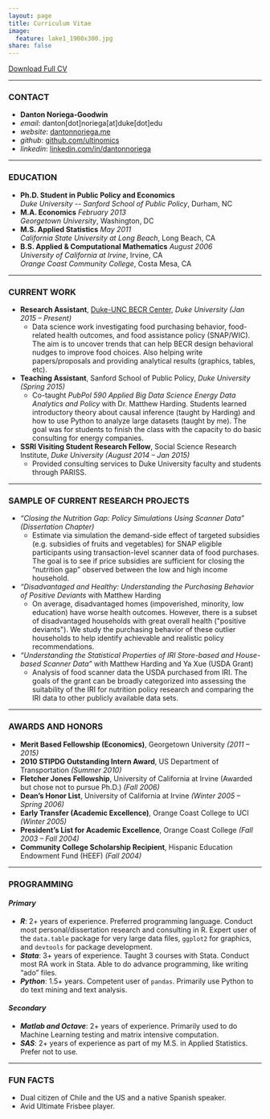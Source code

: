```yaml
---
layout: page
title: Curriculum Vitae
image:
  feature: lake1_1900x300.jpg
share: false
---
```


<div>
<a href="https://www.dropbox.com/s/16a96ejiut9o2uy/D_Noriega_CV.pdf?dl=0" class="btn btn-success">Download Full CV</a>  
</div>

---

### CONTACT
- **Danton Noriega-Goodwin**
- *email*: danton[dot]noriega[at]duke[dot]edu
- *website*: [dantonnoriega.me](http://dantonnoriega.me)
- *github*: [github.com/ultinomics](github.com/ultinomics)
- *linkedin*: [linkedin.com/in/dantonnoriega](https://www.linkedin.com/in/dantonnoriega)

---

### EDUCATION
- **Ph.D. Student in Public Policy and Economics**  
*Duke University -- Sanford School of Public Policy*, Durham, NC
- **M.A. Economics** *February 2013*  
*Georgetown University*, Washington, DC
- **M.S. Applied Statistics** *May 2011*  
*California State University at Long Beach*, Long Beach, CA
- **B.S. Applied & Computational Mathematics** *August 2006*  
*University of California at Irvine*, Irvine, CA  
*Orange Coast Community College*, Costa Mesa, CA

---

### CURRENT WORK

- **Research Assistant**, [Duke-UNC BECR Center](https://becr.sanford.duke.edu), *Duke University (Jan 2015 – Present)*
	- Data science work investigating food purchasing behavior, food-related health outcomes, and food assistance policy (SNAP/WIC). The aim is to uncover trends that can help BECR design behavioral nudges to improve food choices. Also helping write papers/proposals and providing analytical results (graphics, tables, etc).
- **Teaching Assistant**, Sanford School of Public Policy, *Duke University (Spring 2015)*
	- Co-taught *PubPol 590 Applied Big Data Science Energy Data Analytics and Policy* with Dr. Matthew Harding. Students learned introductory theory about causal inference (taught by Harding) and how to use Python to analyze large datasets (taught by me). The goal was for students to finish the class with the capacity to do basic consulting for energy companies.
- **SSRI Visiting Student Research Fellow**, Social Science Research Institute, *Duke University (August 2014 – Jan 2015)*	
	- Provided consulting services to Duke University faculty and students through PARISS.

---

### SAMPLE OF CURRENT RESEARCH PROJECTS

- *“Closing the Nutrition Gap: Policy Simulations Using Scanner Data” (Dissertation Chapter)*
	- Estimate via simulation the demand-side effect of targeted subsidies (e.g. subsidies of fruits and vegetables) for SNAP eligible participants using transaction-level scanner data of food purchases. The goal is to see if price subsidies are sufficient for closing the “nutrition gap” observed between the low and high income household.
- *“Disadvantaged and Healthy: Understanding the Purchasing Behavior of Positive Deviants* with Matthew Harding
	- On average, disadvantaged homes (impoverished, minority, low education) have worse health outcomes. However, there is a subset of disadvantaged households with great overall health ("positive deviants"). We study the purchasing behavior of these outlier households to help identify achievable and realistic policy recommendations.
- *“Understanding the Statistical Properties of IRI Store-based and House-based Scanner Data”* with Matthew Harding and Ya Xue (USDA Grant)
	- Analysis of food scanner data the USDA purchased from IRI. The goals of the grant can be broadly categorized into assessing the suitability of the IRI for nutrition policy research and comparing the IRI data to other publicly available data sets.

---

### AWARDS AND HONORS

- **Merit Based Fellowship (Economics)**, Georgetown University *(2011 – 2015)*
- **2010 STIPDG Outstanding Intern Award**, US Department of Transportation *(Summer 2010)*
- **Fletcher Jones Fellowship**, University of California at Irvine (Awarded but chose not to pursue Ph.D.) *(Fall 2006)*
- **Dean’s Honor List**, University of California at Irvine *(Winter 2005 – Spring 2006)*
- **Early Transfer (Academic Excellence)**, Orange Coast College to UCI *(Winter 2005)*
- **President’s List for Academic Excellence**, Orange Coast College *(Fall 2003 – Fall 2004)*
- **Community College Scholarship Recipient**, Hispanic Education Endowment Fund (HEEF) *(Fall 2004)*

---

### PROGRAMMING

#### *Primary*
- ***R***: 2+ years of experience. Preferred programming language.
Conduct most personal/dissertation research and consulting in R. Expert
user of the `data.table` package for very large data files, `ggplot2` for graphics, and `devtools` for package development.
- ***Stata***: 3+ years of experience. Taught 3 courses with Stata.
Conduct most RA work in Stata. Able to do advance programming, like
writing “ado” files.
- ***Python***: 1.5+ years. Competent user of `pandas`. Primarily use
Python to do text mining and text analysis.

#### *Secondary*
- ***Matlab and Octave***: 2+ years of experience. Primarily used to do Machine Learning testing and matrix intensive computation.
- ***SAS***: 2+ years of experience as part of my M.S. in Applied Statistics. Prefer not to use.

---

### FUN FACTS
- Dual citizen of Chile and the US and a native Spanish speaker.
- Avid Ultimate Frisbee player.

